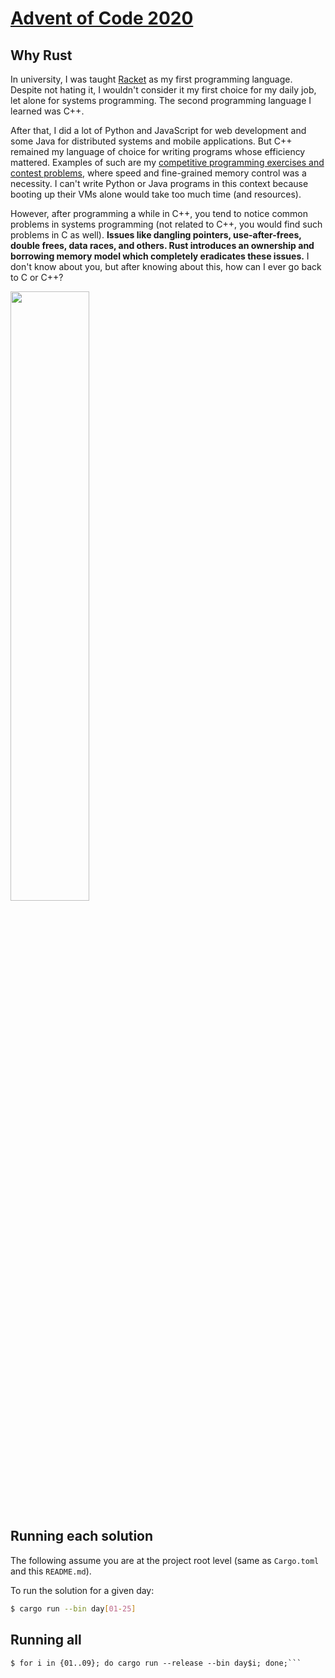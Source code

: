 # [Advent of Code 2020](https://adventofcode.com/2020)

## Why Rust

In university, I was taught [Racket](https://racket-lang.org/) as my first programming language. Despite not hating it, I wouldn't consider it my first choice for my daily job, let alone for systems programming. The second programming language I learned was C++.

After that, I did a lot of Python and JavaScript for web development and some Java for distributed systems and mobile applications. But C++ remained my language of choice for writing programs whose efficiency mattered. Examples of such are my [competitive programming exercises and contest problems](https://github.com/joao-conde/competitive-programming), where speed and fine-grained memory control was a necessity. I can't write Python or Java programs in this context because booting up their VMs alone would take too much time (and resources).

However, after programming a while in C++, you tend to notice common problems in systems programming (not related to C++, you would find such problems in C as well). **Issues like dangling pointers, use-after-frees, double frees, data races, and others. Rust introduces an ownership and borrowing memory model which completely eradicates these issues.** I don't know about you, but after knowing about this, how can I ever go back to C or C++?

<img src="https://rustacean.net/assets/cuddlyferris.png" width=50% height=50%>

## Running each solution

The following assume you are at the project root level (same as `Cargo.toml` and this `README.md`).

To run the solution for a given day:

```bash
$ cargo run --bin day[01-25]
```

## Running all

```
$ for i in {01..09}; do cargo run --release --bin day$i; done;```